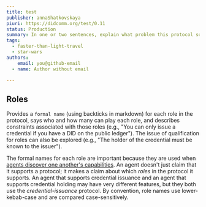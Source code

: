 ```yaml
---
title: test
publisher: annaShatkovskaya
piuri: https://didcomm.org/test/0.11
status: Production
summary: In one or two sentences, explain what problem this protocol solve, how it works, and other key characteristics.
tags:
  - faster-than-light-travel
  - star-wars
authors:
    email: you@github-email
  - name: Author without email

---
```


## Roles

Provides a `formal name` (using backticks in markdown) for each role in the protocol, says who and how many can play each role, and describes constraints associated with those roles (e.g., "You can only issue a credential if you have a DID on the public ledger"). The issue of qualification for roles can also be explored (e.g., "The holder of the credential must be known to the issuer").

The formal names for each role are important because they are used when [agents discover one another's capabilities](https://github.com/hyperledger/aries-rfcs/tree/master/features/0031-discover-features). An agent doesn't just claim that it supports a protocol; it makes a claim about which *roles* in the protocol it supports. An agent that supports credential issuance and an agent that supports credential holding may have very different features, but they both use the _credential-issuance_ protocol. By convention, role names use lower-kebab-case and are compared case-sensitively.
